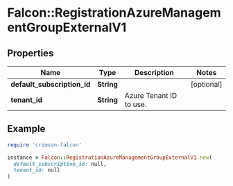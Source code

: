 # Falcon::RegistrationAzureManagementGroupExternalV1

## Properties

| Name | Type | Description | Notes |
| ---- | ---- | ----------- | ----- |
| **default_subscription_id** | **String** |  | [optional] |
| **tenant_id** | **String** | Azure Tenant ID to use. |  |

## Example

```ruby
require 'crimson-falcon'

instance = Falcon::RegistrationAzureManagementGroupExternalV1.new(
  default_subscription_id: null,
  tenant_id: null
)
```

